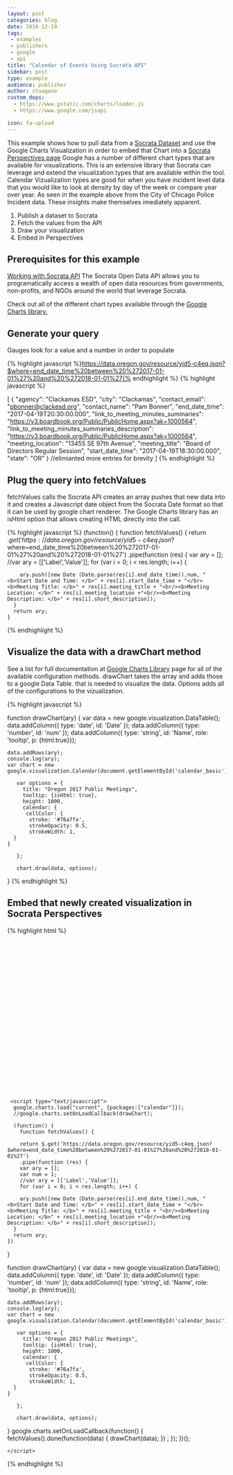 ```yaml
---
layout: post
categories: blog
date: 2016-12-19
tags: 
 - examples
 - publishers
 - google
 - api
title: "Calendar of Events Using Socrata API"
sidebar: post
type: example
audience: publisher
author: stuagano
custom_deps:
  - https://www.gstatic.com/charts/loader.js
  - https://www.google.com/jsapi

icon: fa-upload
---
```


<!-- COMMENT -->

<div id="calendar_basic" style="float:center; width:1000px"><!-- This space intentionally left blank --></div>


This example shows how to pull data from a [Socrata Dataset](https://socrata.com) and use the Google Charts Visualization in order to embed that Chart into a [Socrata Perspectives page]("https://socrata.com/solutions/publica-open-data-cloud/") Google has a number of different chart types that are available for visualizations.  This is an extensive library that Socrata can leverage and extend the visualization types that are available within the tool. Calendar Vizualization types are good for when you have incident level data that you would like to look at density by day of the week or compare year over year.  As seen in the example above from the City of Chicago Police Incident data. These insights make themselves imediately apparent.  


1. Publish a dataset to Socrata
2. Fetch the values from the API 
3. Draw your visualization 
4. Embed in Perspectives

## Prerequisites for this example

[Working with Socrata API](http://dev.socrata.com) The Socrata Open Data API allows you to programatically access a wealth of open data resources from governments, non-profits, and NGOs around the world that leverage Socrata.



<div class="alert alert-info"><p>Check out all of the different chart types available through the <a href="https://developers.google.com/chart/interactive/docs/gallery">Google Charts library.</a> </p></div>

## Generate your query

Gauges look for a value and a number in order to populate 

{% highlight javascript %}https://data.oregon.gov/resource/yid5-c4eq.json?$where=end_date_time%20between%20%272017-01-01%27%20and%20%272018-01-01%27{% endhighlight  %}
{% highlight javascript %}

[
{
"agency": "Clackamas ESD",
"city": "Clackamas",
"contact_email": "pbonner@clackesd.org",
"contact_name": "Pam Bonner",
"end_date_time": "2017-04-19T20:30:00.000",
"link_to_meeting_minutes_summaries": "https://v3.boardbook.org/Public/PublicHome.aspx?ak=1000564",
"link_to_meeting_minutes_summaries_description": "https://v3.boardbook.org/Public/PublicHome.aspx?ak=1000564",
"meeting_location": "13455 SE 97th Avenue",
"meeting_title": "Board of Directors Regular Session",
"start_date_time": "2017-04-19T18:30:00.000",
"state": "OR"
}
//elimianted more entries for brevity
]
{% endhighlight  %}

## Plug the query into fetchValues 

fetchValues calls the Socrata API creates an array pushes that new data into it and creates a Javascript date object from the Socrata Date format so that it can be used by google chart renderer. The Google Charts library has an isHtml option that allows creating HTML directly into the call. 

{% highlight javascript %}
(function() {
        function fetchValues() {
        return $.get('https://data.oregon.gov/resource/yid5-c4eq.json?$where=end_date_time%20between%20%272017-01-01%27%20and%20%272018-01-01%27')
        .pipe(function (res) {
        var ary = [];
        //var ary = [['Label','Value']];
        for (var i = 0; i < res.length; i++) {
        
        ary.push([new Date (Date.parse(res[i].end_date_time)),num, "<b>Start Date and Time: </b>" + res[i].start_date_time + "</br><b>Meeting Title: </b>" + res[i].meeting_title + "<br/><b>Meeting Location: </b>" + res[i].meeting_location +"<br/><b>Meeting Description: </b>" + res[i].short_description]);
      }
      return ary;
    }

{% endhighlight  %}

## Visualize the data with a drawChart method

See a list for full documentation at [Google Charts Library](https://developers.google.com/chart/interactive/docs/gallery/gauge) page for all of the available configuration methods. drawChart takes the array and adds those to a google Data Table.  that is needed to visualize the data. Options adds all of the configurations to the vizualization.

{% highlight javascript %}

function drawChart(ary) {
    var data = new google.visualization.DataTable();
      data.addColumn({ type: 'date', id: 'Date' });
       data.addColumn({ type: 'number', id: 'num' });
       data.addColumn({ type: 'string', id: 'Name', role: 'tooltip', p: {html:true}});

    data.addRows(ary); 
    console.log(ary);
    var chart = new google.visualization.Calendar(document.getElementById('calendar_basic'));

       var options = {
         title: "Oregon 2017 Public Meetings",
         tooltip: {isHtml: true},
         height: 1000,
         calendar: {
          cellColor: {
           stroke: '#76a7fa',
           strokeOpacity: 0.5,
           strokeWidth: 1,
      }
    }

       };

       chart.draw(data, options);
   }
{% endhighlight  %}


## Embed that newly created visualization in Socrata Perspectives 
{% highlight html %}
<html>
  <head>
    <script type="text/javascript" src="https://www.gstatic.com/charts/loader.js"></script>
    <script type="text/javascript" src="https://www.google.com/jsapi"></script>
    <script
  src="https://code.jquery.com/jquery-3.1.1.min.js"
  integrity="sha256-hVVnYaiADRTO2PzUGmuLJr8BLUSjGIZsDYGmIJLv2b8="
  crossorigin="anonymous"></script>

   
  </head>
  <body>
    <div id="calendar_basic" style="width: 1000px; height: 350px;"></div>

     <script type="text/javascript">
      google.charts.load("current", {packages:["calendar"]});
      //google.charts.setOnLoadCallback(drawChart);
     
      (function() {
        function fetchValues() {
   
        return $.get('https://data.oregon.gov/resource/yid5-c4eq.json?$where=end_date_time%20between%20%272017-01-01%27%20and%20%272018-01-01%27')
        .pipe(function (res) {
        var ary = [];
        var num = 1;
        //var ary = [['Label','Value']];
        for (var i = 0; i < res.length; i++) {
        
        ary.push([new Date (Date.parse(res[i].end_date_time)),num, "<b>Start Date and Time: </b>" + res[i].start_date_time + "</br><b>Meeting Title: </b>" + res[i].meeting_title + "<br/><b>Meeting Location: </b>" + res[i].meeting_location +"<br/><b>Meeting Description: </b>" + res[i].short_description]);
      }
      return ary;
    })
  }

  function drawChart(ary) {
    var data = new google.visualization.DataTable();
      data.addColumn({ type: 'date', id: 'Date' });
       data.addColumn({ type: 'number', id: 'num' });
       data.addColumn({ type: 'string', id: 'Name', role: 'tooltip', p: {html:true}});

    data.addRows(ary); 
    console.log(ary);
    var chart = new google.visualization.Calendar(document.getElementById('calendar_basic'));

       var options = {
         title: "Oregon 2017 Public Meetings",
         tooltip: {isHtml: true},
         height: 1000,
         calendar: {
          cellColor: {
           stroke: '#76a7fa',
           strokeOpacity: 0.5,
           strokeWidth: 1,
      }
    }

       };

       chart.draw(data, options);
   }
   google.charts.setOnLoadCallback(function() {
    fetchValues().done(function(data) {
      drawChart(data);
    }) ;
  });
})();

    </script>
  </body>
</html>
 {% endhighlight  %}

